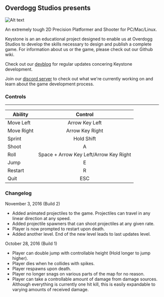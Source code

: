 ## Overdogg Studios presents

![Alt text](https://lh5.googleusercontent.com/t-00R8rAeJaLHb0zHQDH3RNV_eQ9W9iHibJ2YMWmnJ5cmCR3sVMUf6gAyrEtWleEXp68wZXKP0CLVFs=w1920-h943)


                                          
An extremely tough 2D Precision Platformer and Shooter for PC/Mac/Linux.

Keystone is an an educational project designed to enable us at Overdogg Studios to develop the skills necessary to design and publish a complete game. For information about us or the game, please check out our Github wiki.

Check out our [devblog](http://overdoggstudios.tumblr.com/) for regular updates concering Keystone development.

Join our [discord server](https://discordapp.com/invite/GkfYckY) to check out what we're currently working on and learn about the game development process.

### Controls
___
| Ability       | Control       |
| ------------- |:-------------:|
|Move Left   | Arrow Key Left|
|Move Right  | Arrow Key Right|
|Sprint      | Hold Shift|
|Shoot       | A|
|Roll        | Space + Arrow Key Left/Arrow Key Right|
|Jump        | E|
|Restart     | R|
|Quit        | ESC|

### Changelog

November 3, 2016 (Build 2)
- Added animated projectiles to the game. Projectiles can travel in any linear direction at any speed.
- Added projectile spawners that can shoot projectiles at any given rate.
- Player is now prompted to restart upon death.
- Added another level. End of the new level leads to last updates level.

October 28, 2016 (Build 1)
- Player can double jump with controllable height (Hold longer to jump higher).
- Player dies when he collides with spikes.
- Player respawns upon death.
- Player no longer snags on various parts of the map for no reason.
- Player can take a controllable amount of damage from damage sources. Although everything is currently one hit kill, this is easily expandable to varying amounts of received damage.